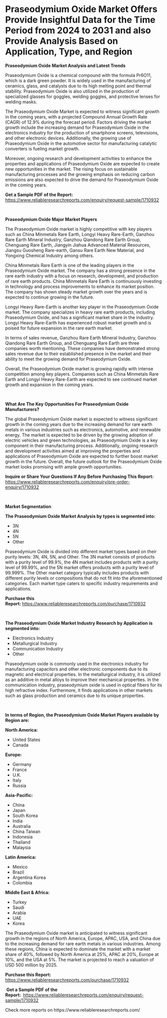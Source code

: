 <p><h1>Praseodymium Oxide Market Offers Provide Insightful Data for the Time Period from 2024 to 2031 and also Provide Analysis Based on Application, Type, and Region</h1></p><p><strong>Praseodymium Oxide Market Analysis and Latest Trends</strong></p>
<p><p>Praseodymium Oxide is a chemical compound with the formula Pr6O11, which is a dark green powder. It is widely used in the manufacturing of ceramics, glass, and catalysts due to its high melting point and thermal stability. Praseodymium Oxide is also utilized in the production of specialized glasses for goggles, welding goggles, and protective lenses for welding masks.</p><p>The Praseodymium Oxide Market is expected to witness significant growth in the coming years, with a projected Compound Annual Growth Rate (CAGR) of 12.9% during the forecast period. Factors driving the market growth include the increasing demand for Praseodymium Oxide in the electronics industry for the production of smartphone screens, televisions, and other electronic devices. Additionally, the growing use of Praseodymium Oxide in the automotive sector for manufacturing catalytic converters is fueling market growth.</p><p>Moreover, ongoing research and development activities to enhance the properties and applications of Praseodymium Oxide are expected to create new opportunities in the market. The rising focus on sustainable manufacturing processes and the growing emphasis on reducing carbon emissions are also expected to drive the demand for Praseodymium Oxide in the coming years.</p></p>
<p><strong>Get a Sample PDF of the Report:&nbsp;</strong> <a href="https://www.reliableresearchreports.com/enquiry/request-sample/1710932">https://www.reliableresearchreports.com/enquiry/request-sample/1710932</a></p>
<p>&nbsp;</p>
<p><strong>Praseodymium Oxide Major Market Players</strong></p>
<p><p>The Praseodymium Oxide market is highly competitive with key players such as China Minmetals Rare Earth, Longyi Heavy Rare-Earth, Ganzhou Rare Earth Mineral Industry, Ganzhou Qiandong Rare Earth Group, Chenguang Rare Earth, Jiangyin Jiahua Advanced Material Resources, Jiangsu Guosheng Rare-earth, Gansu Rare Earth New Material, and Yongxing Chemical Industry among others.</p><p>China Minmetals Rare Earth is one of the leading players in the Praseodymium Oxide market. The company has a strong presence in the rare earth industry with a focus on research, development, and production of rare earth products. China Minmetals Rare Earth is continuously investing in technology and process improvements to enhance its market position. The company has shown steady market growth over the years and is expected to continue growing in the future.</p><p>Longyi Heavy Rare-Earth is another key player in the Praseodymium Oxide market. The company specializes in heavy rare earth products, including Praseodymium Oxide, and has a significant market share in the industry. Longyi Heavy Rare-Earth has experienced robust market growth and is poised for future expansion in the rare earth market.</p><p>In terms of sales revenue, Ganzhou Rare Earth Mineral Industry, Ganzhou Qiandong Rare Earth Group, and Chenguang Rare Earth are three companies worth mentioning. These companies have demonstrated strong sales revenue due to their established presence in the market and their ability to meet the growing demand for Praseodymium Oxide.</p><p>Overall, the Praseodymium Oxide market is growing rapidly with intense competition among key players. Companies such as China Minmetals Rare Earth and Longyi Heavy Rare-Earth are expected to see continued market growth and expansion in the coming years.</p></p>
<p>&nbsp;</p>
<p><strong>What Are The Key Opportunities For Praseodymium Oxide Manufacturers?</strong></p>
<p><p>The global Praseodymium Oxide market is expected to witness significant growth in the coming years due to the increasing demand for rare earth metals in various industries such as electronics, automotive, and renewable energy. The market is expected to be driven by the growing adoption of electric vehicles and green technologies, as Praseodymium Oxide is a key component in their manufacturing process. Additionally, ongoing research and development activities aimed at improving the properties and applications of Praseodymium Oxide are expected to further boost market growth in the future. Overall, the future outlook for the Praseodymium Oxide market looks promising with ample growth opportunities.</p></p>
<p><strong>Inquire or Share Your Questions If Any Before Purchasing This Report:</strong> <a href="https://www.reliableresearchreports.com/enquiry/pre-order-enquiry/1710932">https://www.reliableresearchreports.com/enquiry/pre-order-enquiry/1710932</a></p>
<p>&nbsp;</p>
<p><strong>Market Segmentation</strong></p>
<p><strong>The Praseodymium Oxide Market Analysis by types is segmented into:</strong></p>
<p><ul><li>3N</li><li>4N</li><li>5N</li><li>Other</li></ul></p>
<p><p>Praseodymium Oxide is divided into different market types based on their purity levels: 3N, 4N, 5N, and Other. The 3N market consists of products with a purity level of 99.9%, the 4N market includes products with a purity level of 99.99%, and the 5N market offers products with a purity level of 99.999%. The Other market category typically includes products with different purity levels or compositions that do not fit into the aforementioned categories. Each market type caters to specific industry requirements and applications.</p></p>
<p><strong>Purchase this Report:&nbsp;</strong><a href="https://www.reliableresearchreports.com/purchase/1710932">https://www.reliableresearchreports.com/purchase/1710932</a></p>
<p>&nbsp;</p>
<p><strong>The Praseodymium Oxide Market Industry Research by Application is segmented into:</strong></p>
<p><ul><li>Electronics Industry</li><li>Metallurgical Industry</li><li>Communication Industry</li><li>Other</li></ul></p>
<p><p>Praseodymium oxide is commonly used in the electronics industry for manufacturing capacitors and other electronic components due to its magnetic and electrical properties. In the metallurgical industry, it is utilized as an additive in metal alloys to improve their mechanical properties. In the communication industry, praseodymium oxide is used in optical fibers for its high refractive index. Furthermore, it finds applications in other markets such as glass production and ceramics due to its unique properties.</p></p>
<p>&nbsp;</p>
<p><strong>In terms of Region, the Praseodymium Oxide Market Players available by Region are:</strong></p>
<p>
    <p> <strong> North America: </strong>
        <ul>
            <li>United States</li>
            <li>Canada</li>
        </ul>
        </p> 
    <p> <strong> Europe: </strong>
        <ul>
            <li>Germany</li>
            <li>France</li>
            <li>U.K.</li>
            <li>Italy</li>
            <li>Russia</li>
        </ul>
        </p> 
    <p> <strong> Asia-Pacific: </strong>
        <ul>
            <li>China</li>
            <li>Japan</li>
            <li>South Korea</li>
            <li>India</li>
            <li>Australia</li>
            <li>China Taiwan</li>
            <li>Indonesia</li>
            <li>Thailand</li>
            <li>Malaysia</li>
        </ul>
        </p> 
    <p> <strong> Latin America: </strong>
        <ul>
            <li>Mexico</li>
            <li>Brazil</li>
            <li>Argentina Korea</li>
            <li>Colombia</li>
        </ul>
        </p> 
    <p> <strong> Middle East & Africa: </strong>
        <ul>
            <li>Turkey</li>
            <li>Saudi</li>
            <li>Arabia</li>
            <li>UAE</li>
            <li>Korea</li>
        </ul>
    </p>
    </p>
<p><p>The Praseodymium Oxide market is anticipated to witness significant growth in the regions of North America, Europe, APAC, USA, and China due to the increasing demand for rare earth metals in various industries. Among these regions, China is expected to dominate the market with a market share of 40%, followed by North America at 25%, APAC at 20%, Europe at 10%, and the USA at 5%. The market is projected to reach a valuation of USD 500 million by 2025.</p></p>
<p><strong>Purchase this Report: </strong><a href="https://www.reliableresearchreports.com/purchase/1710932">https://www.reliableresearchreports.com/purchase/1710932</a></p>
<p>&nbsp;<strong>Get a Sample PDF of the Report:&nbsp;&nbsp;</strong><a href="https://www.reliableresearchreports.com/enquiry/request-sample/1710932">https://www.reliableresearchreports.com/enquiry/request-sample/1710932</a></p>
<p><strong></strong></p>
<p>Check more reports on https://www.reliableresearchreports.com/</p>